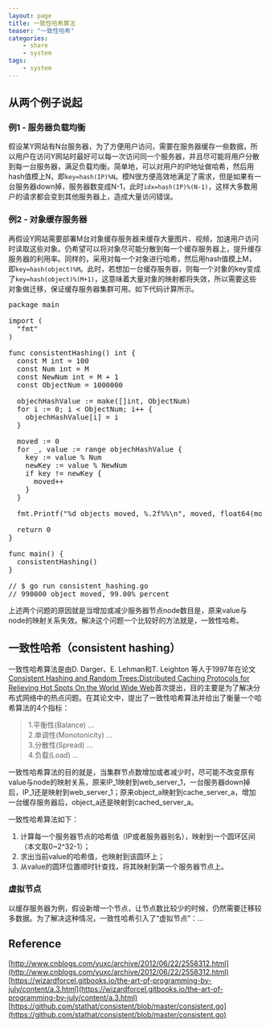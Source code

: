 ```yaml
---
layout: page
title: 一致性哈希算法
teaser: "一致性哈希"
categories:
    - share
    - system
tags:
    - system
---
```


## 从两个例子说起  

### 例1 - 服务器负载均衡  
假设某Y网站有N台服务器，为了方便用户访问，需要在服务器缓存一些数据，所以用户在访问Y网站时最好可以每一次访问同一个服务器，并且尽可能将用户分散到每一台服务器，满足负载均衡。简单地，可以对用户的IP地址做哈希，然后用hash值模上N，即`key=hash(IP)%N`。模N很方便高效地满足了需求，但是如果有一台服务器down掉，服务器数变成N-1，此时`idx=hash(IP)%(N-1)`，这样大多数用户的请求都会变到其他服务器上，造成大量访问错误。    

### 例2 - 对象缓存服务器    
再假设Y网站需要部署M台对象缓存服务器来缓存大量图片、视频，加速用户访问时读取这些对象。仍希望可以将对象尽可能分散到每一个缓存服务器上，提升缓存服务器的利用率。同样的，采用对每一个对象进行哈希，然后用hash值模上M，即`key=hash(object)%M`。此时，若想加一台缓存服务器，则每一个对象的key变成了`key=hash(object)%(M+1)`，这意味着大量对象的映射都将失效，所以需要这些对象做迁移，保证缓存服务器集群可用。如下代码计算所示。  

<pre class="brush: golang; auto-links: true; collapse: true" id="simpleblock">
package main

import (
  "fmt"
)

func consistentHashing() int {
  const M int = 100
  const Num int = M
  const NewNum int = M + 1
  const ObjectNum = 1000000

  objechHashValue := make([]int, ObjectNum)
  for i := 0; i < ObjectNum; i++ {
    objechHashValue[i] = i
  }

  moved := 0
  for _, value := range objechHashValue {
    key := value % Num
    newKey := value % NewNum
    if key != newKey {
      moved++
    }
  }

  fmt.Printf("%d objects moved, %.2f%%\n", moved, float64(moved)/float64(ObjectNum)*100)

  return 0
}

func main() {
  consistentHashing()
}

// $ go run consistent_hashing.go
// 990000 object moved, 99.00% percent
</pre>

上述两个问题的原因就是当增加或减少服务器节点node数目是，原来value与node的映射关系失效。解决这个问题一个比较好的方法就是，一致性哈希。  

## 一致性哈希（consistent hashing）

一致性哈希算法是由D. Darger、E. Lehman和T. Leighton 等人于1997年在论文[Consistent Hashing and Random Trees:Distributed Caching Protocols for Relieving Hot Spots On the World Wide Web](https://dl.acm.org/citation.cfm?id=258660)首次提出，目的主要是为了解决分布式网络中的热点问题。在其论文中，提出了一致性哈希算法并给出了衡量一个哈希算法的4个指标：

> 1.平衡性(Balance) ...  
> 2.单调性(Monotonicity) ...  
> 3.分散性(Spread) ...  
> 4.负载(Load) ...  

一致性哈希算法的目的就是，当集群节点数增加或者减少时，尽可能不改变原有value与node的映射关系，原来IP_1映射到web_server_1，一台服务器down掉后，IP_1还是映射到web_server_1；原来object_a映射到cache_server_a，增加一台缓存服务器后，object_a还是映射到cached_server_a。  

一致性哈希算法如下：  
1. 计算每一个服务器节点的哈希值（IP或者服务器别名），映射到一个圆环区间（本文取0~2^32-1）；  
2. 求出当前value的哈希值，也映射到该圆环上；  
3. 从value的圆环位置顺时针查找，将其映射到第一个服务器节点上。  

### 虚拟节点  
以缓存服务器为例，假设新增一个节点，让节点数比较少的时候，仍然需要迁移较多数据。为了解决这种情况，一致性哈希引入了“虚拟节点”：... 

## Reference  
[http://www.cnblogs.com/yuxc/archive/2012/06/22/2558312.html](http://www.cnblogs.com/yuxc/archive/2012/06/22/2558312.html)  
[https://wizardforcel.gitbooks.io/the-art-of-programming-by-july/content/a.3.html](https://wizardforcel.gitbooks.io/the-art-of-programming-by-july/content/a.3.html)  
[https://github.com/stathat/consistent/blob/master/consistent.go](https://github.com/stathat/consistent/blob/master/consistent.go)  
